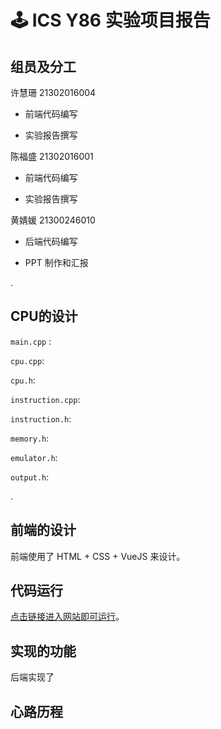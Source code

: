 # 🕹️ ICS Y86 实验项目报告

## 组员及分工

许慧珊 21302016004

- 前端代码编写

- 实验报告撰写

陈福盛 21302016001

- 前端代码编写

- 实验报告撰写

黄婧媛 21300246010

- 后端代码编写

- PPT 制作和汇报

.

## CPU的设计

`main.cpp` : 

`cpu.cpp`:

`cpu.h`:

`instruction.cpp`: 

`instruction.h`:

`memory.h`: 

`emulator.h`:

`output.h`: 

.

## 前端的设计

前端使用了 HTML + CSS + VueJS 来设计。

## 代码运行

[点击链接进入网站即可运行](https://jinnywong.github.io/Y86)。

## 实现的功能

后端实现了

## 心路历程
